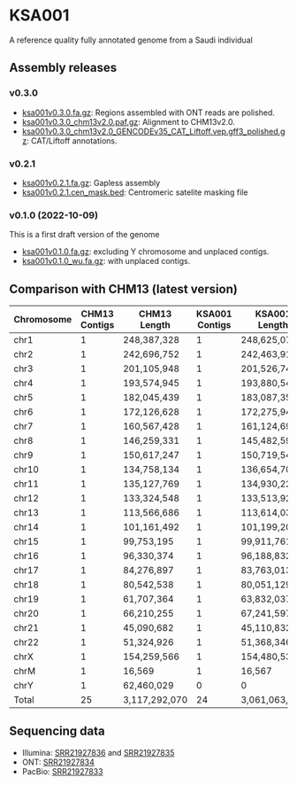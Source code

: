 # KSA001
A reference quality fully annotated genome from a
Saudi individual


## Assembly releases

### v0.3.0

* [ksa001v0.3.0.fa.gz](https://bio2vec.cbrc.kaust.edu.sa/data/ksa001/v0.3.0/ksa001v0.3.0.fa.gz): Regions assembled with ONT reads are polished.
* [ksa001v0.3.0_chm13v2.0.paf.gz](https://bio2vec.cbrc.kaust.edu.sa/data/ksa001/v0.3.0/ksa001v0.3.0_chm13v2.0.paf.gz): Alignment to CHM13v2.0.
* [ksa001v0.3.0_chm13v2.0_GENCODEv35_CAT_Liftoff.vep.gff3_polished.gz](https://bio2vec.cbrc.kaust.edu.sa/data/ksa001/v0.3.0/ksa001v0.3.0_chm13v2.0_GENCODEv35_CAT_Liftoff.vep.gff3_polished.gz): CAT/Liftoff annotations.

### v0.2.1

* [ksa001v0.2.1.fa.gz](https://bio2vec.cbrc.kaust.edu.sa/data/ksa001/v0.2.1/ksa001v0.2.1.fa.gz): Gapless assembly
* [ksa001v0.2.1.cen_mask.bed](https://bio2vec.cbrc.kaust.edu.sa/data/ksa001/v0.2.1/ksa001v0.2.1.cen_mask.bed): Centromeric satelite masking file

### v0.1.0 (2022-10-09)
This is a first draft version of the genome

* [ksa001v0.1.0.fa.gz](https://bio2vec.cbrc.kaust.edu.sa/data/ksa001/v0.1.0/ksa001v0.1.0.fa.gz):
  excluding Y chromosome and unplaced contigs.
* [ksa001v0.1.0_wu.fa.gz](https://bio2vec.cbrc.kaust.edu.sa/data/ksa001/v0.1.0/ksa001v0.1.0_wu.fa.gz):
  with unplaced contigs.


## Comparison with CHM13 (latest version)

|Chromosome | CHM13 Contigs | CHM13 Length| KSA001 Contigs | KSA001 Length |
| --------- | ------------- | ----------- | -------------- | ------------- |
|chr1 | 1 | 248,387,328 | 1 | 248,625,070|
|chr2 | 1 | 242,696,752 | 1 | 242,463,915|
|chr3 | 1 | 201,105,948 | 1 | 201,526,745|
|chr4 | 1 | 193,574,945 | 1 | 193,880,546|
|chr5 | 1 | 182,045,439 | 1 | 183,087,356|
|chr6 | 1 | 172,126,628 | 1 | 172,275,941|
|chr7 | 1 | 160,567,428 | 1 | 161,124,695|
|chr8 | 1 | 146,259,331 | 1 | 145,482,597|
|chr9 | 1 | 150,617,247 | 1 | 150,719,540|
|chr10 | 1 | 134,758,134 | 1 | 136,654,702|
|chr11 | 1 | 135,127,769 | 1 | 134,930,229|
|chr12 | 1 | 133,324,548 | 1 | 133,513,923|
|chr13 | 1 | 113,566,686 | 1 | 113,614,036|
|chr14 | 1 | 101,161,492 | 1 | 101,199,206|
|chr15 | 1 | 99,753,195 | 1 | 99,911,761|
|chr16 | 1 | 96,330,374 | 1 | 96,188,832|
|chr17 | 1 | 84,276,897 | 1 | 83,763,013|
|chr18 | 1 | 80,542,538 | 1 | 80,051,129|
|chr19 | 1 | 61,707,364 | 1 | 63,832,037|
|chr20 | 1 | 66,210,255 | 1 | 67,241,597|
|chr21 | 1 | 45,090,682 | 1 | 45,110,832|
|chr22 | 1 | 51,324,926 | 1 | 51,368,346|
|chrX | 1 | 154,259,566 | 1 | 154,480,539|
|chrM | 1 | 16,569 | 1 | 16,567|
|chrY | 1 | 62,460,029 | 0 | 0 |
|Total | 25 | 3,117,292,070 | 24 | 3,061,063,154|

## Sequencing data
* Illumina: [SRR21927836](https://www.ncbi.nlm.nih.gov/sra/?term=SRR21927836) and [SRR21927835](https://www.ncbi.nlm.nih.gov/sra/?term=SRR21927835)
* ONT: [SRR21927834](https://www.ncbi.nlm.nih.gov/sra/?term=SRR21927834)
* PacBio: [SRR21927833](https://www.ncbi.nlm.nih.gov/sra/?term=SRR21927833)
